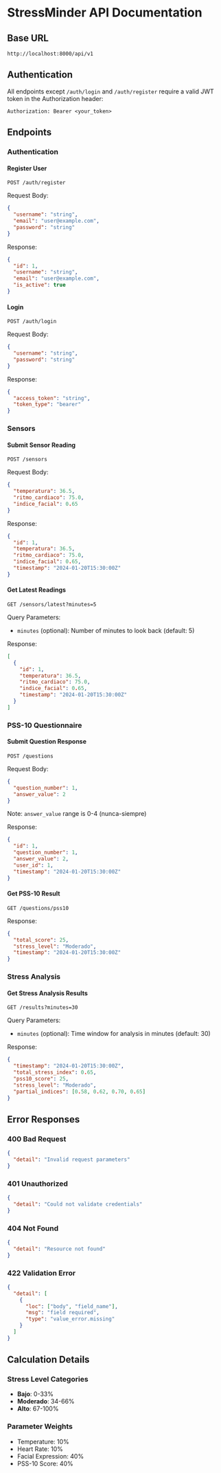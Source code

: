 # StressMinder API Documentation

## Base URL
```
http://localhost:8000/api/v1
```

## Authentication
All endpoints except `/auth/login` and `/auth/register` require a valid JWT token in the Authorization header:
```
Authorization: Bearer <your_token>
```

## Endpoints

### Authentication

#### Register User
```http
POST /auth/register
```

Request Body:
```json
{
  "username": "string",
  "email": "user@example.com",
  "password": "string"
}
```

Response:
```json
{
  "id": 1,
  "username": "string",
  "email": "user@example.com",
  "is_active": true
}
```

#### Login
```http
POST /auth/login
```

Request Body:
```json
{
  "username": "string",
  "password": "string"
}
```

Response:
```json
{
  "access_token": "string",
  "token_type": "bearer"
}
```

### Sensors

#### Submit Sensor Reading
```http
POST /sensors
```

Request Body:
```json
{
  "temperatura": 36.5,
  "ritmo_cardiaco": 75.0,
  "indice_facial": 0.65
}
```

Response:
```json
{
  "id": 1,
  "temperatura": 36.5,
  "ritmo_cardiaco": 75.0,
  "indice_facial": 0.65,
  "timestamp": "2024-01-20T15:30:00Z"
}
```

#### Get Latest Readings
```http
GET /sensors/latest?minutes=5
```

Query Parameters:
- `minutes` (optional): Number of minutes to look back (default: 5)

Response:
```json
[
  {
    "id": 1,
    "temperatura": 36.5,
    "ritmo_cardiaco": 75.0,
    "indice_facial": 0.65,
    "timestamp": "2024-01-20T15:30:00Z"
  }
]
```

### PSS-10 Questionnaire

#### Submit Question Response
```http
POST /questions
```

Request Body:
```json
{
  "question_number": 1,
  "answer_value": 2
}
```
Note: `answer_value` range is 0-4 (nunca-siempre)

Response:
```json
{
  "id": 1,
  "question_number": 1,
  "answer_value": 2,
  "user_id": 1,
  "timestamp": "2024-01-20T15:30:00Z"
}
```

#### Get PSS-10 Result
```http
GET /questions/pss10
```

Response:
```json
{
  "total_score": 25,
  "stress_level": "Moderado",
  "timestamp": "2024-01-20T15:30:00Z"
}
```

### Stress Analysis

#### Get Stress Analysis Results
```http
GET /results?minutes=30
```

Query Parameters:
- `minutes` (optional): Time window for analysis in minutes (default: 30)

Response:
```json
{
  "timestamp": "2024-01-20T15:30:00Z",
  "total_stress_index": 0.65,
  "pss10_score": 25,
  "stress_level": "Moderado",
  "partial_indices": [0.58, 0.62, 0.70, 0.65]
}
```

## Error Responses

### 400 Bad Request
```json
{
  "detail": "Invalid request parameters"
}
```

### 401 Unauthorized
```json
{
  "detail": "Could not validate credentials"
}
```

### 404 Not Found
```json
{
  "detail": "Resource not found"
}
```

### 422 Validation Error
```json
{
  "detail": [
    {
      "loc": ["body", "field_name"],
      "msg": "field required",
      "type": "value_error.missing"
    }
  ]
}
```

## Calculation Details

### Stress Level Categories
- **Bajo**: 0-33%
- **Moderado**: 34-66%
- **Alto**: 67-100%

### Parameter Weights
- Temperature: 10%
- Heart Rate: 10%
- Facial Expression: 40%
- PSS-10 Score: 40%
